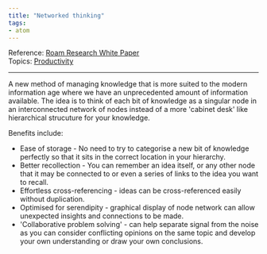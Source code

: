 ```yaml
---
title: "Networked thinking"
tags:
- atom
---
```

Reference:  [Roam Research White Paper](Sources/Roam%20Research%20White%20Paper.md)  
Topics:  [Productivity](Topics/Productivity.md)  

---

A new method of managing knowledge that is more suited to the modern information age where we have an unprecedented amount of information available. The idea is to think of each bit of knowledge as a singular node in an interconnected network of nodes instead of a more 'cabinet desk' like hierarchical strucuture for your knowledge.  

Benefits include:
- Ease of storage - No need to try to categorise a new bit of knowledge perfectly so that it sits in the correct location in your hierarchy.
- Better recollection - You can remember an idea itself, or any other node that it may be connected to or even a series of links to the idea you want to recall.
- Effortless cross-referencing - ideas can be cross-referenced easily without duplication.
- Optimised for serendipity - graphical display of node network can allow unexpected insights and connections to be made.
- 'Collaborative problem solving' - can help separate signal from the noise as you can consider conflicting opinions on the same topic and develop your own understanding or draw your own conclusions.